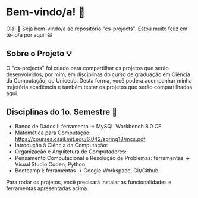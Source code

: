 # Bem-vindo/a! 🎉
Olá! 👋 Seja bem-vindo/a ao repositório "cs-projects". Estou muito feliz em tê-lo/a por aqui! 😄

## Sobre o Projeto 💡
O "cs-projects" foi criado para compartilhar os projetos que serão desenvolvidos, por mim, em disciplinas do curso de graduação em Ciência da Computação, do Uniceub. 
Desta forma, você poderá acompanhar minha trajetória acadêmcia e também testar os projetos que serão compartilhados aqui.

## Disciplinas do 1o. Semestre 🚀
- Banco de Dados I: ferramenta -> MySQL Workbench 8.0 CE
- Matemática para Computação: https://courses.csail.mit.edu/6.042/spring18/mcs.pdf
- Introdução à Ciência da Computação: 
- Organização e Arquitetura de Computadores:
- Pensamento Computacional e Resolução de Problemas: ferramentas -> Visual Studio Coden, Python
- Bootcamp I: ferramentas -> Google Workspace, Git/Github

Para rodar os projetos, você precisará instalar as funcionalidades e ferramentas apresentadas acima.



